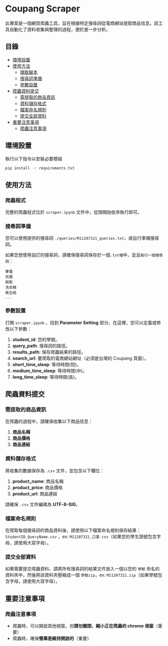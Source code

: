 # Coupang Scraper

此專案是一個網頁爬蟲工具，旨在根據特定搜尋詞從電商網站提取商品信息。該工具自動化了資料收集與整理的過程，便於進一步分析。

## 目錄

- [環境設置](#環境設置)
- [使用方法](#使用方法)
  - [擷取腳本](#擷取腳本)
  - [搜尋詞準備](#搜尋詞準備)
  - [參數設置](#參數設置)
- [爬蟲資料提交](#爬蟲資料提交)
  - [需提取的商品資訊](#需提取的商品資訊)
  - [資料儲存格式](#資料儲存格式)
  - [檔案命名規則](#檔案命名規則)
  - [提交全部資料](#提交全部資料)
- [重要注意事項](#重要注意事項)
  - [爬蟲注意事項](#爬蟲注意事項)
## 環境設置

執行以下指令以安裝必要模組

```bash
pip install -r requirements.txt
```

## 使用方法

### 爬蟲程式

完整的爬蟲程式位於 `scraper.ipynb` 文件中，從頭開始依序執行即可。

### 搜尋詞準備

您可以使用提供的搜尋詞 `./queries/M11207321_queries.txt`，或自行準備搜尋詞。

如果您想使用自訂的搜尋詞，請確保搜尋詞保存於一個`.txt檔`中，並且`每行一個搜尋詞`：

```
筆電
衣服
餅乾
洗衣精
衛生紙
...
```

### 參數設置

打開 `scraper.ipynb` ，找到 **Parameter Setting** 部分。在這裡，您可以定義或修改以下參數：

1. **student_id**: 您的學號。
2. **query_path**: 搜尋詞的路徑。
3. **results_path**: 保存爬蟲結果的路徑。
4. **search_url**: 要爬取的電商網站網址（必須是台灣的 Coupang 頁面）。
5. **short_time_sleep**: 等待時間(短)。
6. **medium_time_sleep**: 等待時間(中)。
7. **long_time_sleep**: 等待時間(長)。

## 爬蟲資料提交

### 需提取的商品資訊

在爬蟲的過程中，請確保收集以下商品信息：

1. **商品名稱**
2. **商品價格**
3. **商品連結**

### 資料儲存格式

將收集的數據保存為 `.csv` 文件，並包含以下欄位：

1. **product_name**: 商品名稱
2. **product_price**: 商品價格
3. **product_url**: 商品連結

請確保 `.csv` 文件編碼為 **UTF-8-SIG**。

### 檔案命名規則

在爬取每個搜尋詞的商品資料後，請使用以下檔案命名規則保存結果：`StudentID_QueryName.csv` ，ex: `M11207321_口罩.csv`（如果您的學生證號包含字母，請使用大寫字母）。

### 提交全部資料

如果需要提交爬蟲資料，請將所有搜尋詞的結果文件放入一個以您的 `學號` 命名的資料夾中，然後將該資料夾壓縮成一個 `學號zip`，ex: `M11207321.zip`（如果學號包含字母，請使用大寫字母）。

## 重要注意事項

### 爬蟲注意事項
- 爬蟲時，可以開啟其他視窗，但**請勿關閉、縮小正在爬蟲的 chrome 視窗**（重要）
- 爬蟲時，確保**螢幕是維持開啟的**（重要）